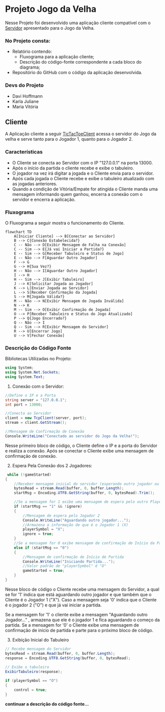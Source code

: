 # Projeto Jogo da Velha
Nesse Projeto foi desenvolvido uma aplicação cliente compatível com o [Servidor](https://github.com/Hoffmann365/avaliacao_redes/blob/main/Jogo%20da%20Velha/TicTacToeServer/TicTacToeServer/Program.cs) apresentado para o Jogo da Velha.

### No Projeto consta:
- Relatório contendo:
  - Fluxograma para a aplicação cliente;
  - Descrição do código-fonte correspondente a cada bloco do diagrama;
- Repositório do GitHub com o código da aplicação desenvolvida.

### Devs do Projeto
- Davi Hoffmann
- Karla Juliane
- Maria Vitória

## Cliente
A Aplicação cliente a seguir [TicTacToeClient](https://github.com/Hoffmann365/avaliacao_redes/blob/main/Jogo%20da%20Velha/TicTacToeClient/TicTacToeClient/Program.cs) acessa o servidor do Jogo da velha e serve tanto para o Jogador 1, quanto para o Jogador 2.

### Características

- O Cliente se conecta ao Servidor com o IP "127.0.0.1" na porta 13000.
- Após o início da partida o cliente recebe e exibe o tabuleiro.
- O jogador na vez irá digitar a jogada e o Cliente envia para o servidor.
- Após cada jogada o Cliente recebe e exibe o tabuleiro atualizado com as jogadas anteriores.
-  Quando a condição de Vitória/Empate for atingida o Cliente manda uma mensagem informando quem ganhou, encerra a conexão com o servidor e encerra a aplicação.

### Fluxograma
O Fluxograma a seguir mostra o funcionamento do Cliente.


```mermaid
flowchart TD
    A[Iniciar Cliente] --> B[Conectar ao Servidor]
    B --> C{Conexão Estabelecida?}
    C -- Não --> D[Exibir Mensagem de Falha na Conexão]
    C -- Sim --> E{Já vai Iniciar a Partida?}
    E -- Sim --> G[Receber Tabuleiro e Status de Jogo]
    E -- Não --> F[Aguardar Outro Jogador]
    F --> G
    G --> H{Sua Vez?}
    H -- Não --> I[Aguardar Outro Jogador]
    I --> H
    H -- Sim --> J[Exibir Tabuleiro]
    J --> K[Solicitar Jogada ao Jogador]
    K --> L[Enviar Jogada ao Servidor]
    L --> S[Receber Confirmação da Jogada]
    S --> M{Jogada Válida?}
    M -- Não --> N[Exibir Mensagem de Jogada Inválida]
    N --> K
    M -- Sim --> O[Exibir Confirmação de Jogada]
    O --> P[Receber Tabuleiro e Status do Jogo Atualizado]
    P --> Q{Jogo Encerrado?}
    Q -- Não --> I
    Q -- Sim --> R[Exibir Mensagem do Servidor]
    R --> U[Encerrar Jogo]
    U --> V[Fechar Conexão]
```

### Descrição do Código Fonte

Bibliotecas Utilizadas no Projeto:
```c#
using System;
using System.Net.Sockets;
using System.Text;
```

1. Conexão com o Servidor:

```c#
//Define o IP e a Porta
string server = "127.0.0.1";
int port = 13000;

//Conecta ao Servidor
client = new TcpClient(server, port); 
stream = client.GetStream();

//Mensagem de Confirmação de Conexão
Console.WriteLine("Conectado ao servidor do Jogo da Velha!");
```
Nesse primeiro bloco de código, o Cliente define o IP e a porta do Servidor e realiza a conexão. Após se conectar o Cliente exibe uma mensagem de confirmação de conexão.

2. Espera Pela Conexão dos 2 Jogadores:

```c#
 while (!gameStarted)
{
    //Receber mensagem inicial do servidor (esperando outro jogador ou início do jogo)
    bytesRead = stream.Read(buffer, 0, buffer.Length);
    startMsg = Encoding.UTF8.GetString(buffer, 0, bytesRead).Trim();

    //Se a mensagem for 1 exibe uma mensagem de espera pelo outro Player 
    if (startMsg == "1" && !ignore)
    {
        //Mensagem de espera pelo Jogador 2
        Console.WriteLine("Aguardando outro jogador...");
        //Armazena a informação de que é o Jogador 1 (X)
        playerSymbol = "X";
        ignore = true;
    }
    //Se a mensagem for 0 exibe mensagem de confirmação de Início da Partida
    else if (startMsg == "0")
    {
        //Mensagem de confirmação de Início de Partida
        Console.WriteLine("Iniciando Partida...");
        //Valor padrão de "playerSymbol" é "O"
        gameStarted = true;
    }
}
```

Nesse bloco de código o Cliente recebe uma mensagem do Servidor, a qual se for '1' indica que está aguardando outro jogador e que também que o Cliente é o Jogador 1 ("X"). Caso a mensagem seja '0' indica que o Cliente é o jogador 2 ("O") e que já vai iniciar a partida. 

Se a mensagem for '1' o cliente exibe a mensagem "Aguardando outro Jogador..." , armazena que ele é o jogador 1 e fica aguardando o começo da partida. Se a mensagem for '0' o Cliente exibe uma mensagem de confirmação de início de partida e parte para o próximo bloco de código.

3. Exibição Inicial do Tabuleiro
```c#
// Recebe mensagem do Servidor
bytesRead = stream.Read(buffer, 0, buffer.Length);
response = Encoding.UTF8.GetString(buffer, 0, bytesRead);
            
// Exibe o tabuleiro
ExibirTabuleiro(response);

if (playerSymbol == "O")
{
    control = true;
}
```
**continuar a descrição do código fonte...**